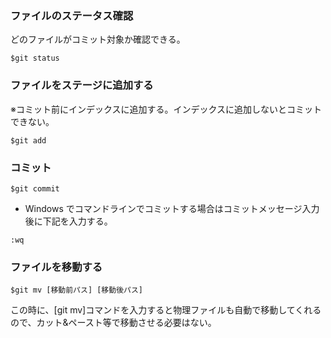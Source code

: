 ### ファイルのステータス確認
どのファイルがコミット対象か確認できる。

``` git
$git status
```

### ファイルをステージに追加する
※コミット前にインデックスに追加する。インデックスに追加しないとコミットできない。
``` git
$git add
```

### コミット
``` git
$git commit
```
* Windows でコマンドラインでコミットする場合はコミットメッセージ入力後に下記を入力する。
```git
:wq
```

### ファイルを移動する
``` git
$git mv [移動前パス] [移動後パス]
```
この時に、[git mv]コマンドを入力すると物理ファイルも自動で移動してくれるので、カット&ペースト等で移動させる必要はない。
